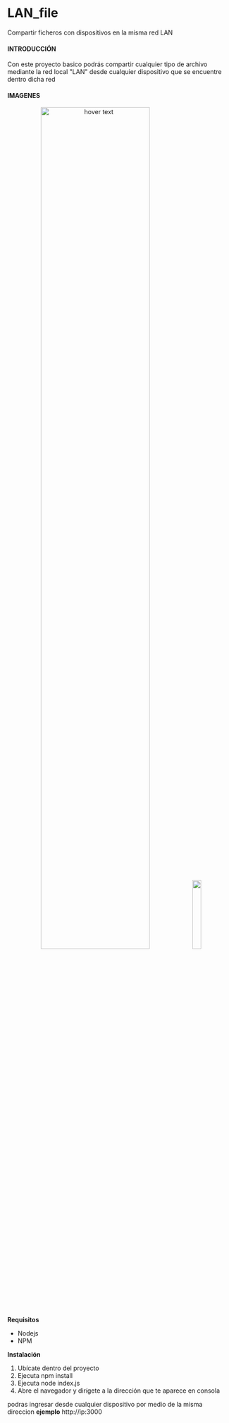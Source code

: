 # LAN_file
Compartir ficheros con dispositivos en la misma red LAN

#### INTRODUCCIÓN
Con este proyecto basico podrás compartir cualquier tipo de archivo mediante la red local "LAN" desde cualquier dispositivo que se encuentre dentro dicha red


#### IMAGENES

<p align="center">
  <img src="https://i.ibb.co/cJT1JHh/imagen.png" width="70%" title="hover text">
  <img src="https://i.ibb.co/YDSjPqm/Screenshot-2021-01-28-17-17-13-426-com-android-chrome.jpg"  width="20%">
</p>




**Requisitos**
<ul>
  <li>Nodejs</li>
  <li>NPM</li>
</ul>

**Instalación**
1) Ubícate dentro del proyecto
2) Ejecuta npm install
3) Ejecuta node index.js
4) Abre el navegador y dirígete a la dirección que te aparece en consola

podras ingresar desde cualquier dispositivo por medio de la misma direccion 
<Strong>ejemplo</strong>
http://ip:3000



